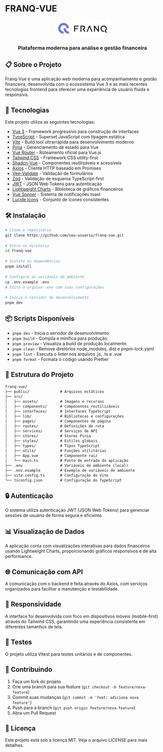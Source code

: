 # FRANQ-VUE

<div align="center">
  <img src="./public/logo.png" alt="Logo Franq" width="180" />
  <br />
  <h3>Plataforma moderna para análise e gestão financeira</h3>
</div>

## 📋 Sobre o Projeto

Franq-Vue é uma aplicação web moderna para acompanhamento e gestão financeira, desenvolvida com o ecossistema Vue 3 e as mais recentes tecnologias frontend para oferecer uma experiência de usuário fluida e responsiva.

## 🚀 Tecnologias

Este projeto utiliza as seguintes tecnologias:

- [Vue 3](https://vuejs.org/) - Framework progressivo para construção de interfaces
- [TypeScript](https://www.typescriptlang.org/) - Superset JavaScript com tipagem estática
- [Vite](https://vitejs.dev/) - Build tool ultrarrápida para desenvolvimento moderno
- [Pinia](https://pinia.vuejs.org/) - Gerenciamento de estado para Vue
- [Vue Router](https://router.vuejs.org/) - Roteamento oficial para Vue.js
- [Tailwind CSS](https://tailwindcss.com/) - Framework CSS utility-first
- [Shadcn-Vue](https://www.shadcn-vue.com/) - Componentes reutilizáveis e acessíveis
- [Axios](https://axios-http.com/) - Cliente HTTP baseado em Promises
- [Vee-Validate](https://vee-validate.logaretm.com/) - Validação de formulários
- [Zod](https://zod.dev/) - Validação de esquema TypeScript-first
- [JWT](https://jwt.io/) - JSON Web Tokens para autenticação
- [Lightweight Charts](https://www.tradingview.com/lightweight-charts/) - Biblioteca de gráficos financeiros
- [Vue Sonner](https://vue-sonner.vercel.app/) - Sistema de notificações toast
- [Lucide Icons](https://lucide.dev/) - Conjunto de ícones consistentes

## 🛠️ Instalação

```bash
# Clone o repositório
git clone https://github.com/seu-usuario/franq-vue.git

# Entre no diretório
cd franq-vue

# Instale as dependências
pnpm install

# Configure as variáveis de ambiente
cp .env.example .env
# Edite o arquivo .env com suas configurações

# Inicie o servidor de desenvolvimento
pnpm dev
```

## 📦 Scripts Disponíveis

- `pnpm dev` - Inicia o servidor de desenvolvimento
- `pnpm build` - Compila e minifica para produção
- `pnpm preview` - Visualiza a build de produção localmente
- `pnpm clean` - Remove diretórios node_modules, dist e pnpm-lock.yaml
- `pnpm lint` - Executa o linter nos arquivos .js, .ts e .vue
- `pnpm format` - Formata o código usando Prettier

## 🧩 Estrutura do Projeto

```
franq-vue/
├── public/              # Arquivos estáticos
├── src/
│   ├── assets/          # Imagens e recursos
│   ├── components/      # Componentes reutilizáveis
│   ├── interfaces/      # Interfaces TypeScript
│   ├── lib/             # Bibliotecas e configurações
│   ├── pages/           # Componentes de página
│   ├── routes/          # Definições de rota
│   ├── services/        # Serviços de API
│   ├── stores/          # Stores Pinia
│   ├── styles/          # Estilos globais
│   ├── types/           # Tipos TypeScript
│   ├── utils/           # Funções utilitárias
│   ├── App.vue          # Componente raiz
│   └── main.ts          # Ponto de entrada da aplicação
├── .env                 # Variáveis de ambiente (local)
├── .env.example         # Exemplo de variáveis de ambiente
├── vite.config.ts       # Configuração do Vite
└── tsconfig.json        # Configuração do TypeScript
```

## 🔒 Autenticação

O sistema utiliza autenticação JWT (JSON Web Tokens) para gerenciar sessões de usuário de forma segura e eficiente.

## 📊 Visualização de Dados

A aplicação conta com visualizações interativas para dados financeiros usando Lightweight Charts, proporcionando gráficos responsivos e de alta performance.

## 🌐 Comunicação com API

A comunicação com o backend é feita através do Axios, com serviços organizados para facilitar a manutenção e testabilidade.

## 📱 Responsividade

A interface foi desenvolvida com foco em dispositivos móveis (mobile-first) através do Tailwind CSS, garantindo uma experiência consistente em diferentes tamanhos de tela.

## 🧪 Testes

O projeto utiliza Vitest para testes unitários e de componentes.

## 🤝 Contribuindo

1. Faça um fork do projeto
2. Crie uma branch para sua feature (`git checkout -b feature/nova-feature`)
3. Commit suas mudanças (`git commit -m 'feat: adiciona nova feature'`)
4. Push para a branch (`git push origin feature/nova-feature`)
5. Abra um Pull Request

## 📄 Licença

Este projeto está sob a licença MIT. Veja o arquivo LICENSE para mais detalhes.
